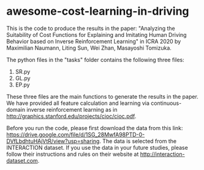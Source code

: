 # awesome-cost-learning-in-driving

This is the code to produce the results in the paper: "Analyzing the Suitability of Cost Functions for Explaining and Imitating Human Driving Behavior based on Inverse Reinforcement Learning" in ICRA 2020 by Maximilian Naumann, Liting Sun, Wei Zhan, Masayoshi Tomizuka.

The python files in the "tasks" folder contains the following three files:
1. SR.py
2. GL.py
3. EP.py

These three files are the main functions to generate the results in the paper. We have provided all feature calculation and learning via continuous-domain inverse reinforcement learning as in http://graphics.stanford.edu/projects/cioc/cioc.pdf.

Before you run the code, please first download the data from this link: https://drive.google.com/file/d/1SG_28MwfA98PTD-0-DVfLbdhtuHAjVtR/view?usp=sharing. The data is selected from the INTERACTION dataset. If you use the data in your future studies, please follow their instructions and rules on their website at http://interaction-dataset.com.